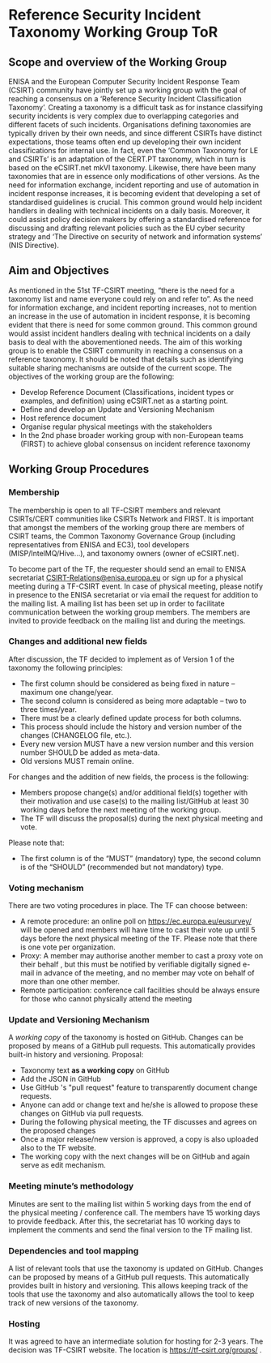 # Reference Security Incident Taxonomy Working Group ToR
## Scope and overview of the Working Group
ENISA and the European Computer Security Incident Response Team (CSIRT) community have jointly set up a working group with the goal of reaching a consensus on a ‘Reference Security Incident Classification Taxonomy’.
Creating a taxonomy is a difficult task as for instance classifying security incidents is very complex due to overlapping categories and different facets of such incidents. Organisations defining taxonomies are typically driven by their own needs, and since different CSIRTs have distinct expectations, those teams often end up developing their own incident classifications for internal use. In fact, even the ‘Common Taxonomy for LE and CSIRTs’ is an adaptation of the CERT.PT taxonomy, which in turn is based on the eCSIRT.net mkVI taxonomy. Likewise, there have been many taxonomies that are in essence only modifications of other versions.
As the need for information exchange, incident reporting and use of automation in incident response increases, it is becoming evident that developing a set of standardised guidelines is crucial. This common ground would help incident handlers in dealing with technical incidents on a daily basis. Moreover, it could assist policy decision makers by offering a standardised reference for discussing and drafting relevant policies such as the EU cyber security strategy and ‘The Directive on security of network and information systems’ (NIS Directive).
## Aim and Objectives
As mentioned in the 51st TF-CSIRT meeting, “there is the need for a taxonomy list and name everyone could rely on and refer to”. As the need for information exchange, and incident reporting increases, not to mention an increase in the use of automation in incident response, it is becoming evident that there is need for some common ground. This common ground would assist incident handlers dealing with technical incidents on a daily basis to deal with the abovementioned needs. The aim of this working group is to enable the CSIRT community in reaching a consensus on a reference taxonomy. It should be noted that details such as identifying suitable sharing mechanisms are outside of the current scope. The objectives of the working group are the following:
* Develop Reference Document (Classifications, incident types or examples, and definition) using eCSIRT.net as a starting point.
* Define and develop an Update and Versioning Mechanism
* Host reference document
* Organise regular physical meetings with the stakeholders
* In the 2nd phase broader working group with non-European teams (FIRST) to achieve global consensus on incident reference taxonomy
## Working Group Procedures
### Membership
The membership is open to all TF-CSIRT members and relevant CSIRTs/CERT communities like CSIRTs Network and FIRST.
It is important that amongst the members of the working group there are members of CSIRT teams, the Common Taxonomy Governance Group (including representatives from ENISA and EC3), tool developers (MISP/IntelMQ/Hive…), and taxonomy owners (owner of eCSIRT.net).

To become part of the TF, the requester should send an email to ENISA secretariat CSIRT-Relations@enisa.europa.eu or sign up for a physical meeting during a TF-CSIRT event. In case of physical meeting, please notify in presence to the ENISA secretariat or via email the request for addition to the mailing list.
A mailing list has been set up in order to facilitate communication between the working group members.
The members are invited to provide feedback on the mailing list and during the meetings.
### Changes and additional new fields
After discussion, the TF decided to implement as of Version 1 of the taxonomy the following principles:

* The first column should be considered as being fixed in nature – maximum one change/year.
* The second column is considered as being more adaptable – two to three times/year.
* There must be a clearly defined update process for both columns.
* This process should include the history and version number of the changes (CHANGELOG file, etc.).
* Every new version MUST have a new version number and this version number SHOULD be added as meta-data.
* Old versions MUST remain online.

For changes and the addition of new fields, the process is the following:

* Members propose change(s) and/or additional field(s) together with their motivation and use case(s) to the mailing list/GitHub at least 30 working days before the next meeting of the working group.
* The TF will discuss the proposal(s) during the next physical meeting and vote.

Please note that:
* The first column is of the “MUST” (mandatory) type, the second column is of the “SHOULD” (recommended but not mandatory) type.

### Voting mechanism
There are two voting procedures in place.
The TF can choose between:
* A remote procedure: an online poll on https://ec.europa.eu/eusurvey/ will be opened and members will have time to cast their vote up until 5 days before the next physical meeting of the TF. Please note that there is one vote per organization.
* Proxy: A member may authorise another member to cast a proxy vote on their behalf , but this must be notified by verifiable digitally signed e-mail in advance of the meeting, and no member may vote on behalf of more than one other member.
* Remote participation: conference call facilities should be always ensure for those who cannot physically attend the meeting
### Update and Versioning Mechanism
A *working copy* of the taxonomy is hosted on GitHub. Changes can be proposed by means of a GitHub pull requests. This automatically provides built-in history and versioning.
Proposal:
* Taxonomy text **as a working copy** on GitHub
* Add the JSON in GitHub
* Use GitHub 's "pull request" feature to transparently document change requests.
* Anyone can add or change text and he/she is allowed to propose these changes on GitHub via pull requests.
* During the following physical meeting, the TF discusses and agrees on the proposed changes
* Once a major release/new version is approved, a copy is also uploaded also to the TF website.
* The working copy with the next changes will be on GitHub and again serve as edit mechanism.
### Meeting minute’s methodology
Minutes are sent to the mailing list within 5 working days from the end of the physical meeting / conference call. The members have 15 working days to provide feedback. After this, the secretariat has 10 working days to implement the comments and send the final version to the TF mailing list.
### Dependencies and tool mapping
A list of relevant tools that use the taxonomy is updated on GitHub. Changes can be proposed by means of a GitHub pull requests. This automatically provides built in history and versioning. This allows keeping track of the tools that use the taxonomy and also automatically allows the tool to keep track of new versions of the taxonomy.
### Hosting
It was agreed to have an intermediate solution for hosting for 2-3 years. The decision was TF-CSIRT website. The location is https://tf-csirt.org/groups/ .
